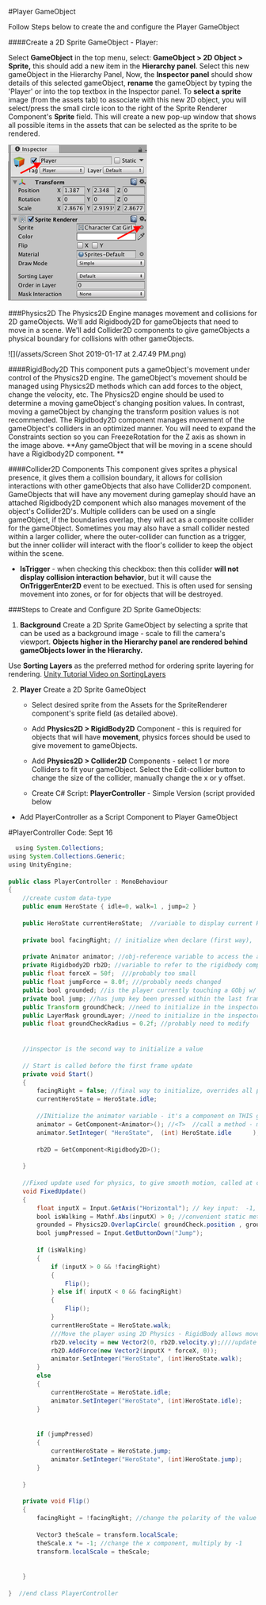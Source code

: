 #Player GameObject

Follow Steps below to create the and configure the Player GameObject

####Create a 2D Sprite GameObject - Player:

Select **GameObject** in the top menu, select: **GameObject &gt; 2D Object &gt; Sprite,** this should add a new item in the **Hierarchy panel**.  Select this new gameObject in the Hierarchy Panel,  Now, the **Inspector panel** should show details of this selected gameObject, **rename** the gameObject by typing the 'Player' or  into the top textbox in the Inspector panel. To **select a sprite** image \(from the assets tab\) to associate with this new 2D object, you will select/press the small circle icon to the right of the Sprite Renderer Component's **Sprite** field. This will create a new pop-up window that shows all possible items in the assets that can be selected as the sprite to be rendered.  

![](/assets/SelectSpriteImg.png)

###Physics2D
The Physics2D Engine manages movement and collisions for 2D gameObjects.  We'll add Rigidbody2D for gameObjects that need to move in a scene.  We'll add Collider2D components to give gameObjects a physical boundary for collisions with other gameObjects.

![](/assets/Screen Shot 2019-01-17 at 2.47.49 PM.png)

####RigidBody2D
This component puts a gameObject's movement under control of the Physics2D engine.  The gameObject's movement should be managed using Physics2D methods which can add forces to the object, change the velocity, etc.  The Physics2D engine should be used to determine a moving gameObject's changing position values. In contrast, moving a gameObject by changing the transform position values is not recommended.  The Rigidbody2D component manages movement of the gameObject's colliders in an optimized manner. You will need to expand the Constraints section so you can FreezeRotation for the Z axis as shown in the image above.
**Any gameObject that will be moving in a scene should have a Rigidbody2D component. **

####Collider2D Components
This component gives sprites a physical presence, it gives them a collision boundary, it allows for collision interactions with other gameObjects that also have Collider2D component.  GameObjects that will have any movement during gameplay should have an attached Rigidbody2D component which also manages movement of the object's Collider2D's.  Multiple colliders can be used on a single gameObject, if the boundaries overlap, they will act as a composite collider for the gameObject.  Sometimes you may also have a small collider nested within a larger collider, where the outer-collider can function as a trigger, but the inner collider will interact with the floor's collider to keep the object within the scene.

* **IsTrigger** - when checking this checkbox: then this collider **will not display collision interaction behavior**, but it will cause the **OnTriggerEnter2D** event to be exectued. This is often used for sensing movement into zones, or for for objects that will be destroyed.   

###Steps to Create and Configure 2D Sprite GameObjects:

1. **Background** Create a 2D Sprite GameObject by selecting a sprite that can be used as a background image - scale to fill the camera's viewport. **Objects higher in the Hierarchy panel are rendered behind gameObjects lower in the Hierarchy.** 

Use **Sorting Layers** as the preferred method for ordering sprite layering for rendering. [Unity Tutorial Video on SortingLayers](https://unity3d.com/learn/tutorials/topics/2d-game-creation/sorting-layers)

2. **Player** Create a 2D Sprite GameObject
    * Select desired sprite from the Assets for the SpriteRenderer component's sprite field (as detailed above).
    * Add **Physics2D &gt; RigidBody2D** Component - this is required for objects that will have **movement**, physics forces should be used to give movement to gameObjects.
    
    * Add **Physics2D &gt; Collider2D** Components - select 1 or more Colliders to fit your gameObject.  Select the Edit-collider button to change the size of the collider, manually change the x or y offset.
   
   - Create C\# Script:  **PlayerController** - Simple Version \(script provided below
   
  - Add PlayerController as a Script Component to Player GameObject  
  
  
  #PlayerController Code: Sept 16
  


```java
  using System.Collections;
using System.Collections.Generic;
using UnityEngine;

public class PlayerController : MonoBehaviour
{
    //create custom data-type
    public enum HeroState { idle=0, walk=1 , jump=2 }

    public HeroState currentHeroState;  //variable to display current HeroState in inspector

    private bool facingRight; // initialize when declare (first way),  false by default

    private Animator animator; //obj-reference variable to access the animator component on this gameObject
    private Rigidbody2D rb2D; //variable to refer to the rigidbody component on this GObj
    public float forceX = 50f;  ///probably too small
    public float jumpForce = 8.0f; ///probably needs changed
    public bool grounded; //is the player currently touching a GObj w/ layer Ground
    private bool jump; //has jump key been pressed within the last frame
    public Transform groundCheck; //need to initialize in the inspector!!!!!!!!!!!!!!
    public LayerMask groundLayer; //need to initialize in the inspector
    public float groundCheckRadius = 0.2f; //probably need to modify


    //inspector is the second way to initialize a value

    // Start is called before the first frame update
    private void Start()
    {
        facingRight = false; //final way to initialize, overrides all prior settings
        currentHeroState = HeroState.idle;

        //INitialize the animator variable - it's a component on THIS gameObject
        animator = GetComponent<Animator>(); //<T>  //call a method - make connection to component on gameObject in Unity scene
        animator.SetInteger( "HeroState",  (int) HeroState.idle      );

        rb2D = GetComponent<Rigidbody2D>();

    }

    //Fixed update used for physics, to give smooth motion, called at consistent time increments
    void FixedUpdate()
    {
        float inputX = Input.GetAxis("Horizontal"); // key input:  -1, 0, 1
        bool isWalking = Mathf.Abs(inputX) > 0; //convenient static method
        grounded = Physics2D.OverlapCircle( groundCheck.position , groundCheckRadius,groundLayer );
        bool jumpPressed = Input.GetButtonDown("Jump");

        if (isWalking)
        {
            if (inputX > 0 && !facingRight)
            {
                Flip();
            } else if( inputX < 0 && facingRight)
            {
                Flip();
            }
            currentHeroState = HeroState.walk;
            ///Move the player using 2D Physics - RigidBody allows movement
            rb2D.velocity = new Vector2(0, rb2D.velocity.y);////update his velocity, zero out x velocity 
            rb2D.AddForce(new Vector2(inputX * forceX, 0));
            animator.SetInteger("HeroState", (int)HeroState.walk);
        }
        else
        {
            currentHeroState = HeroState.idle;
            animator.SetInteger("HeroState", (int)HeroState.idle);
        }


        if (jumpPressed)
        {
            currentHeroState = HeroState.jump;
            animator.SetInteger("HeroState", (int)HeroState.jump);
        }

    }

    private void Flip()
    {
        facingRight = !facingRight; //change the polarity of the value

        Vector3 theScale = transform.localScale;
        theScale.x *= -1; //change the x component, multiply by -1
        transform.localScale = theScale;


    }

}  //end class PlayerController


```


